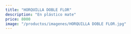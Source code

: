 ```yaml
---
title: "HORQUILLA DOBLE FLOR"
description: "En plástico mate"
price: 8000
image: "/productos/imagenes/HORQUILLA DOBLE FLOR.jpg"
---
```


